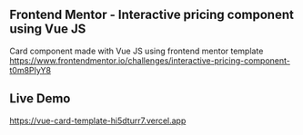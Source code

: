 ## Frontend Mentor - Interactive pricing component using Vue JS

Card component made with Vue JS using frontend mentor template https://www.frontendmentor.io/challenges/interactive-pricing-component-t0m8PIyY8

## Live Demo

https://vue-card-template-hi5dturr7.vercel.app
